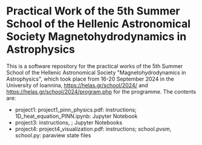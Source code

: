 <h1> Practical Work of the 5th Summer School of the Hellenic Astronomical Society Magnetohydrodynamics in Astrophysics </h1>

This is a software repository for the practical works of the 5th Summer School of the Hellenic Astronomical Society "Magnetohydrodynamics in Astrophysics",
which took place from 16-20 September 2024 in the University of Ioannina, https://helas.gr/school/2024/  and  https://helas.gr/school/2024/program.php for the programme.
The contents are:
- project1: project1_pinn_physics.pdf: instructions; 1D_heat_equation_PINN.ipynb: Jupyter Notebook
- project3:  instructions,   ; Jupyter Notebooks 
- project4: project4_visualization.pdf: instructions; school.pvsm, school.py: paraview state files
  

